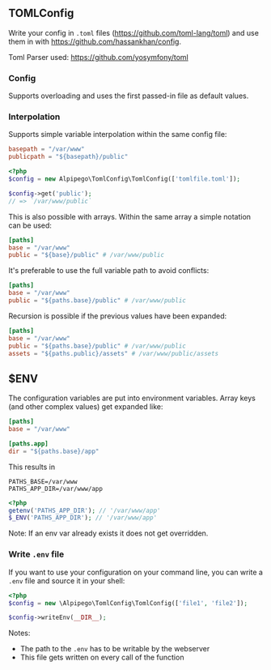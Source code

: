 ## TOMLConfig

Write your config in `.toml` files (https://github.com/toml-lang/toml) and use them in with https://github.com/hassankhan/config.

Toml Parser used: https://github.com/yosymfony/toml

### Config
Supports overloading and uses the first passed-in file as default values.

### Interpolation
Supports simple variable interpolation within the same config file:

```toml
basepath = "/var/www"
publicpath = "${basepath}/public"
```

```php
<?php
$config = new Alpipego\TomlConfig\TomlConfig(['tomlfile.toml']);

$config->get('public');
// => `/var/www/public`
```

This is also possible with arrays.
Within the same array a simple notation can be used:

```toml
[paths]
base = "/var/www"
public = "${base}/public" # /var/www/public
```

It's preferable to use the full variable path to avoid conflicts:

```toml
[paths]
base = "/var/www"
public = "${paths.base}/public" # /var/www/public
```


Recursion is possible if the previous values have been expanded:
```toml
[paths]
base = "/var/www"
public = "${paths.base}/public" # /var/www/public
assets = "${paths.public}/assets" # /var/www/public/assets
```

## $ENV

The configuration variables are put into environment variables. Array keys (and other complex values) get expanded like:

```toml
[paths]
base = "/var/www"

[paths.app]
dir = "${paths.base}/app"
```

This results in 

```.env
PATHS_BASE=/var/www
PATHS_APP_DIR=/var/www/app
```

```php
<?php
getenv('PATHS_APP_DIR'); // '/var/www/app' 
$_ENV('PATHS_APP_DIR'); // '/var/www/app' 
```
Note: If an env var already exists it does not get overridden.


### Write `.env` file

If you want to use your configuration on your command line, you can write a `.env` file and source it in your shell:

```php
<?php
$config = new \Alpipego\TomlConfig\TomlConfig(['file1', 'file2']);

$config->writeEnv(__DIR__);
``` 

Notes:
* The path to the `.env` has to be writable by the webserver
* This file gets written on every call of the function
